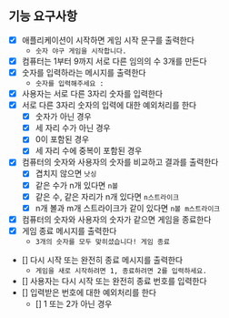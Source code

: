 ## 기능 요구사항
- [x] 애플리케이션이 시작하면 게임 시작 문구를 출력한다
  - `숫자 야구 게임을 시작합니다.`
- [x] 컴퓨터는 1부터 9까지 서로 다른 임의의 수 3개를 만든다
- [x] 숫자를 입력하라는 메시지를 출력한다
  - `숫자를 입력해주세요 : `
- [x] 사용자는 서로 다른 3자리 숫자를 입력한다
- [x] 서로 다른 3자리 숫자의 입력에 대한 예외처리를 한다
  - [x] 숫자가 아닌 경우
  - [x] 세 자리 수가 아닌 경우
  - [x] 0이 포함된 경우
  - [x] 세 자리 수에 중복이 포함된 경우
- [x] 컴퓨터의 숫자와 사용자의 숫자를 비교하고 결과를 출력한다
  - [x] 겹치지 않으면 `낫싱`
  - [x] 같은 수가 n개 있다면 `n볼`
  - [x] 같은 수, 같은 자리가 n개 있다면 `n스트라이크`
  - [x] n개 볼과 m개 스트라이크가 같이 있다면 `n볼 m스트라이크`
- [x] 컴퓨터의 숫자와 사용자의 숫자가 같으면 게임을 종료한다
- [x] 게임 종료 메시지를 출력한다
  - `3개의 숫자를 모두 맞히셨습니다! 게임 종료`
- [] 다시 시작 또는 완전히 종료 메시지를 출력한다
  - `게임을 새로 시작하려면 1, 종료하려면 2를 입력하세요.`
- [] 사용자는 다시 시작 또는 완전히 종료 번호를 입력한다
- [] 입력받은 번호에 대한 예외처리를 한다
  - [] 1 또는 2가 아닌 경우